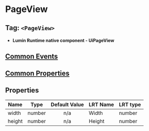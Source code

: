 # PageView

## Tag: `<PageView>`

- #### Lumin Runtime native component - UiPageView

## [Common Events](../Events.md)

## [Common Properties](../Properties.md)

## Properties

| Name   | Type   | Default Value | LRT Name | LRT type |
| ------ | ------ | :-----------: | -------- | -------- |
| width  | number |      n/a      | Width    | number   |
| height | number |      n/a      | Height   | number   |
